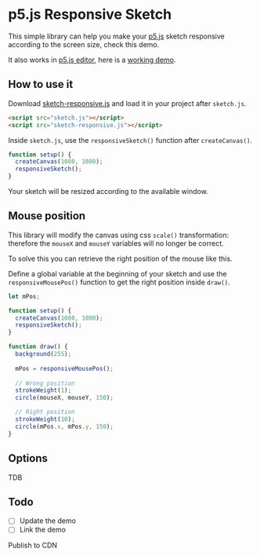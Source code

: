 # p5.js Responsive Sketch

This simple library can help you make your [p5.js](https://p5js.org/) sketch responsive according to the screen size, check this demo.

It also works in [p5.js editor](https://editor.p5js.org/), here is a [working demo](https://editor.p5js.org/lucacattan3o/sketches/GSYqzj995).

## How to use it  

Download [sketch-responsive.js](https://raw.githubusercontent.com/lucacattan3o/p5.js-responsive-sketch/main/sketch-responsive.js) and load it in your project after `sketch.js`.

```html
<script src="sketch.js"></script>
<script src="sketch-responsive.js"></script>
```

Inside `sketch.js`, use the `responsiveSketch()` function after `createCanvas()`.

```js
function setup() {
  createCanvas(1080, 1080);
  responsiveSketch();
}
```

Your sketch will be resized according to the available window.

## Mouse position

This library will modify the canvas using css `scale()` transformation: therefore the `mouseX` and `mouseY` variables will no longer be correct.

To solve this you can retrieve the right position of the mouse like this.

Define a global variable at the beginning of your sketch and use the `responsiveMousePos()` function to get the right position inside `draw()`.

```js
let mPos;

function setup() {
  createCanvas(1080, 1080);
  responsiveSketch();
}

function draw() {
  background(255);
  
  mPos = responsiveMousePos();
  
  // Wrong position
  strokeWeight(1);
  circle(mouseX, mouseY, 150);

  // Right position
  strokeWeight(10);
  circle(mPos.x, mPos.y, 150);
}
```

## Options

TDB

## Todo

- [ ] Update the demo
- [ ] Link the demo

Publish to CDN